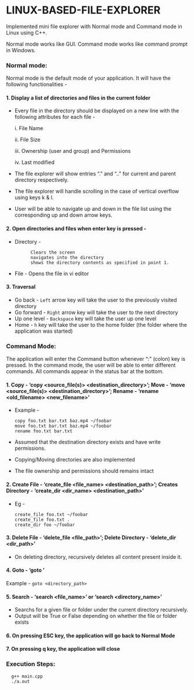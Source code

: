 # LINUX-BASED-FILE-EXPLORER
Implemented mini file explorer with Normal mode and Command mode in Linux using C++. 

Normal mode works like GUI. Command mode works like command prompt in Windows.

  ### Normal mode:

  Normal mode is the default mode of your application. It will have the following functionalities -

#### 1. Display a list of directories and files in the current folder
* Every file in the directory should be displayed on a new line with the following attributes for each file -
  
  i. File Name

  ii. File Size
  
  iii. Ownership (user and group) and Permissions
  
  iv. Last modified
* The file explorer will show entries “.” and “..” for current and parent directory respectively.
* The file explorer will handle scrolling in the case of vertical overflow using keys k & l.
* User will be able to navigate up and down in the file list using the corresponding up and down arrow keys.
####  2. Open directories and files when enter key is pressed -
* Directory - 
          
            Clears the screen
            navigates into the directory 
            shows the directory contents as specified in point 1.
* File - Opens the file in vi editor
####  3. Traversal
* Go back - `Left` arrow key will take the user to the previously visited directory
* Go forward - `Right` arrow key will take the user to the next directory
* Up one level - `Backspace` key will take the user up one level
* Home - `h` key will take the user to the home folder (the folder where the application was started)

### Command Mode:
The application will enter the Command button whenever “:” (colon) key is pressed. 
In the command mode, the user will be able to enter different commands. 
All commands appear in the status bar at the bottom.
####  1. Copy - ‘copy <source_file(s)> <destination_directory>’; Move - ‘move <source_file(s)> <destination_directory>’;  Rename - ‘rename <old_filename> <new_filename>’
* Example - 

      copy foo.txt bar.txt baz.mp4 ~/foobar    
      move foo.txt bar.txt baz.mp4 ~/foobar
      rename foo.txt bar.txt
* Assumed that the destination directory exists and have write permissions.
* Copying/Moving directories are also implemented
* The file ownership and permissions should remains intact
####  2. Create File - ‘create_file <file_name> <destination_path>’;  Creates Directory - ‘create_dir <dir_name> <destination_path>’
* Eg -

      create_file foo.txt ~/foobar
      create_file foo.txt .
      create_dir foo ~/foobar
#### 3. Delete File - ‘delete_file <file_path>’;  Delete Directory - ‘delete_dir <dir_path>’
* On deleting directory, recursively deletes all content present inside it.
#### 4. Goto - ‘goto <location>’
Example -   `goto <directory_path>`
#### 5. Search - ‘search <file_name>’ or ‘search <directory_name>’
* Searchs for a given file or folder under the current directory recursively.
* Output will be True or False depending on whether the file or folder exists
#### 6. On pressing ESC key, the application will go back to Normal Mode
#### 7. On pressing q key, the application will close


### Execution Steps:

      g++ main.cpp
      ./a.out
